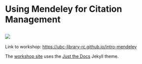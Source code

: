  # Using Mendeley for Citation Management
 
 ## ![]({{site.baseurl}}/content/images/mendeley.png)

Link to workshop: https://ubc-library-rc.github.io/intro-mendeley

The [workshop site](https://ubc-library-rc.github.io/intro-mendeley) uses the [Just the Docs](https://github.com/pmarsceill/just-the-docs) Jekyll theme.
